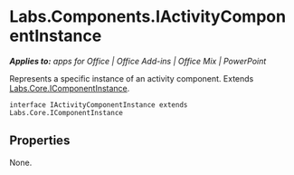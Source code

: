 
# Labs.Components.IActivityComponentInstance

 _**Applies to:** apps for Office | Office Add-ins | Office Mix | PowerPoint_

Represents a specific instance of an activity component. Extends [Labs.Core.IComponentInstance](../../reference/office-mix/labs.core.icomponentinstance.md).

```
interface IActivityComponentInstance extends Labs.Core.IComponentInstance
```


## Properties

None.


